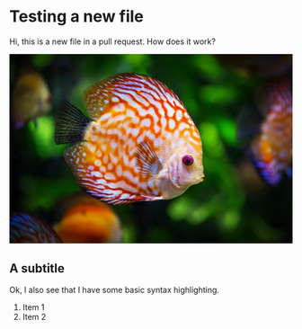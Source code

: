 # Testing a new file

Hi, this is a new file in a pull request. How does it work?

![fish](fish.jpg)

## A subtitle

Ok, I also see that I have some basic syntax highlighting.

1. Item 1
2. Item 2
